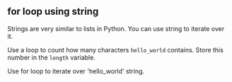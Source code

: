 ## for loop using string

Strings are very similar to lists in Python. You can use string to iterate over it.  
  
Use a loop to count how many characters `hello_world` contains. Store this number in the `length` variable.  

<div class='hint'>Use for loop to iterate over 'hello_world' string.</div>

